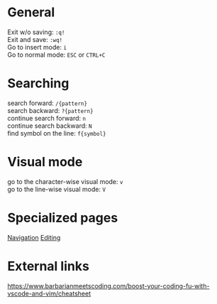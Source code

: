 # General
Exit w/o saving: `:q!`  
Exit and save: `:wq!`  
Go to insert mode: `i`  
Go to normal mode: `ESC` or `CTRL+C`

# Searching
search forward: `/{pattern}`  
search backward: `?{pattern}`  
continue search forward: `n`  
continue search backward: `N`  
find symbol on the line: `f{symbol}`  

# Visual mode
go to the character-wise visual mode: `v`  
go to the line-wise visual mode: `V`  

# Specialized pages
[Navigation](navigation.md)
[Editing](editing.md)

# External links
https://www.barbarianmeetscoding.com/boost-your-coding-fu-with-vscode-and-vim/cheatsheet